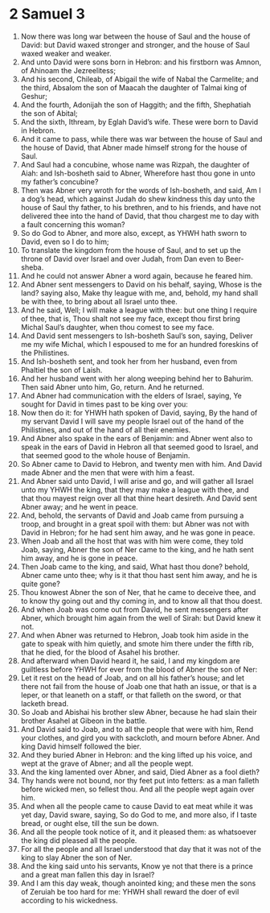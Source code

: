 ﻿# 2 Samuel 3
1. Now there was long war between the house of Saul and the house of David: but David waxed stronger and stronger, and the house of Saul waxed weaker and weaker. 
2.  And unto David were sons born in Hebron: and his firstborn was Amnon, of Ahinoam the Jezreelitess; 
3. And his second, Chileab, of Abigail the wife of Nabal the Carmelite; and the third, Absalom the son of Maacah the daughter of Talmai king of Geshur; 
4. And the fourth, Adonijah the son of Haggith; and the fifth, Shephatiah the son of Abital; 
5. And the sixth, Ithream, by Eglah David’s wife. These were born to David in Hebron. 
6.  And it came to pass, while there was war between the house of Saul and the house of David, that Abner made himself strong for the house of Saul. 
7. And Saul had a concubine, whose name was Rizpah, the daughter of Aiah: and Ish-bosheth said to Abner, Wherefore hast thou gone in unto my father’s concubine? 
8. Then was Abner very wroth for the words of Ish-bosheth, and said, Am I a dog’s head, which against Judah do shew kindness this day unto the house of Saul thy father, to his brethren, and to his friends, and have not delivered thee into the hand of David, that thou chargest me to day with a fault concerning this woman? 
9. So do God to Abner, and more also, except, as YHWH hath sworn to David, even so I do to him; 
10. To translate the kingdom from the house of Saul, and to set up the throne of David over Israel and over Judah, from Dan even to Beer-sheba. 
11. And he could not answer Abner a word again, because he feared him. 
12.  And Abner sent messengers to David on his behalf, saying, Whose is the land? saying also, Make thy league with me, and, behold, my hand shall be with thee, to bring about all Israel unto thee. 
13.  And he said, Well; I will make a league with thee: but one thing I require of thee, that is, Thou shalt not see my face, except thou first bring Michal Saul’s daughter, when thou comest to see my face. 
14. And David sent messengers to Ish-bosheth Saul’s son, saying, Deliver me my wife Michal, which I espoused to me for an hundred foreskins of the Philistines. 
15. And Ish-bosheth sent, and took her from her husband, even from Phaltiel the son of Laish. 
16. And her husband went with her along weeping behind her to Bahurim. Then said Abner unto him, Go, return. And he returned. 
17.  And Abner had communication with the elders of Israel, saying, Ye sought for David in times past to be king over you: 
18. Now then do it: for YHWH hath spoken of David, saying, By the hand of my servant David I will save my people Israel out of the hand of the Philistines, and out of the hand of all their enemies. 
19. And Abner also spake in the ears of Benjamin: and Abner went also to speak in the ears of David in Hebron all that seemed good to Israel, and that seemed good to the whole house of Benjamin. 
20. So Abner came to David to Hebron, and twenty men with him. And David made Abner and the men that were with him a feast. 
21. And Abner said unto David, I will arise and go, and will gather all Israel unto my YHWH the king, that they may make a league with thee, and that thou mayest reign over all that thine heart desireth. And David sent Abner away; and he went in peace. 
22.  And, behold, the servants of David and Joab came from pursuing a troop, and brought in a great spoil with them: but Abner was not with David in Hebron; for he had sent him away, and he was gone in peace. 
23. When Joab and all the host that was with him were come, they told Joab, saying, Abner the son of Ner came to the king, and he hath sent him away, and he is gone in peace. 
24. Then Joab came to the king, and said, What hast thou done? behold, Abner came unto thee; why is it that thou hast sent him away, and he is quite gone? 
25. Thou knowest Abner the son of Ner, that he came to deceive thee, and to know thy going out and thy coming in, and to know all that thou doest. 
26. And when Joab was come out from David, he sent messengers after Abner, which brought him again from the well of Sirah: but David knew it not. 
27. And when Abner was returned to Hebron, Joab took him aside in the gate to speak with him quietly, and smote him there under the fifth rib, that he died, for the blood of Asahel his brother. 
28.  And afterward when David heard it, he said, I and my kingdom are guiltless before YHWH for ever from the blood of Abner the son of Ner: 
29. Let it rest on the head of Joab, and on all his father’s house; and let there not fail from the house of Joab one that hath an issue, or that is a leper, or that leaneth on a staff, or that falleth on the sword, or that lacketh bread. 
30. So Joab and Abishai his brother slew Abner, because he had slain their brother Asahel at Gibeon in the battle. 
31.  And David said to Joab, and to all the people that were with him, Rend your clothes, and gird you with sackcloth, and mourn before Abner. And king David himself followed the bier. 
32. And they buried Abner in Hebron: and the king lifted up his voice, and wept at the grave of Abner; and all the people wept. 
33. And the king lamented over Abner, and said, Died Abner as a fool dieth? 
34. Thy hands were not bound, nor thy feet put into fetters: as a man falleth before wicked men, so fellest thou. And all the people wept again over him. 
35. And when all the people came to cause David to eat meat while it was yet day, David sware, saying, So do God to me, and more also, if I taste bread, or ought else, till the sun be down. 
36. And all the people took notice of it, and it pleased them: as whatsoever the king did pleased all the people. 
37. For all the people and all Israel understood that day that it was not of the king to slay Abner the son of Ner. 
38. And the king said unto his servants, Know ye not that there is a prince and a great man fallen this day in Israel? 
39. And I am this day weak, though anointed king; and these men the sons of Zeruiah be too hard for me: YHWH shall reward the doer of evil according to his wickedness. 
